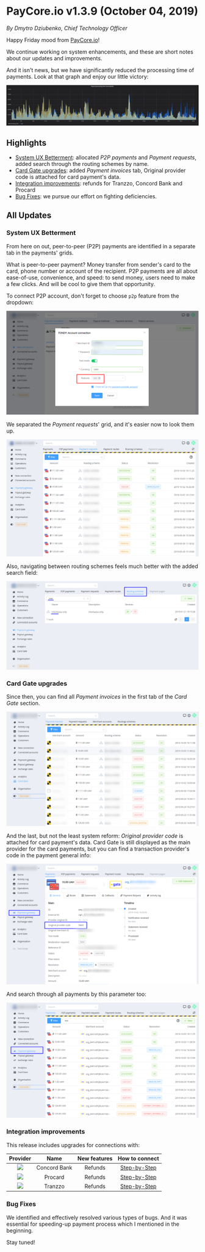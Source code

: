 # **PayCore.io v1.3.9 (October 04, 2019)**

*By Dmytro Dziubenko, Chief Technology Officer*

Happy Friday mood from [PayCore.io](http://paycore.io/)!

We continue working on system enhancements, and these are short notes about our updates and improvements. 

And it isn't news, but we have significantly reduced the processing time of payments. Look at that graph and enjoy our little victory:

![Processing Time Graph](images/v1.3.9/processing-time.png)

## Highlights
* [System UX Betterment](#system-ux-betterment): allocated *P2P payments* and *Payment requests*, added search through the routing schemes by name.
* [Card Gate upgrades](#card-gate-upgrades): added *Payment invoices* tab, Original provider code is attached for card payment's data.
* [Integration improvements](#integration-improvements): refunds for Tranzzo, Concord Bank and Procard
* [Bug Fixes](#bug-fixes): we pursue our effort on fighting deficiencies.

## All Updates
### System UX Betterment
From here on out, peer-to-peer (P2P) payments are identified in a separate tab in the payments' grids. 

What is peer-to-peer payment? Money transfer from sender's card to the card, phone number or account of the recipient. P2P payments are all about ease-of-use, convenience, and speed: to send money, users need to make a few clicks. And will be cool to give them that opportunity.

To connect P2P account, don't forget to choose `p2p` feature from the dropdown:

![](images/v1.3.9/p2p-connection.png)

We separated the *Payment requests*' grid, and it's easier now to look them up. 

![](images/v1.3.9/payment-requests.png)

Also, navigating between routing schemes feels much better with the added search field:  

![](images/v1.3.9/routing-schemes-search.png)


### Card Gate upgrades

Since then, you can find all *Payment invoices* in the first tab of the *Card Gate* section.

![](images/v1.3.9/payment-invoices.png)

And the last, but not the least system reform: *Original provider code* is attached for card payment's data. Card Gate is still displayed as the main provider for the card payments, but you can find a transaction provider's code in the payment general info: 

![](images/v1.3.9/original-provider-data.png)

And search through all payments by this parameter too:

![](images/v1.3.9/original-provider-search.png)

### Integration improvements

This release includes upgrades for connections with:

| Provider | Name  | New features | How to connect |
|:-:|:-:|:-:|:-:|
|<a href ="https://concord.ua/en" target="_blank" rel="noopener"> <img src="https://static.openfintech.io/payment_providers/concord/logo.svg?w=70" width="70px"> </a>  | Concord Bank | Refunds | [Step-by-Step](/connectors/concord/)
|<a href ="hhttp://www.procard.ua/" target="_blank" rel="noopener"> <img src="https://static.openfintech.io/payment_providers/procard/logo.png?w=70" width="70px"> </a>  | Procard | Refunds | [Step-by-Step](/connectors/procard/) |
|<a href ="https://tranzzo.com/" target="_blank" rel="noopener"> <img src="https://static.openfintech.io/payment_providers/tranzzo/logo.svg?w=70" width="70px"> </a>  | Tranzzo | Refunds | [Step-by-Step](/connectors/procard/) |

### Bug Fixes

We identified and effectively resolved various types of bugs. And it was essential for speeding-up payment process which I mentioned in the beginning.

Stay tuned!